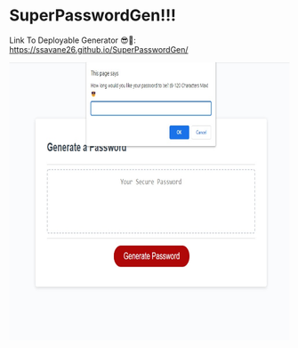 # SuperPasswordGen!!! 

Link To Deployable Generator 😎🔗: https://ssavane26.github.io/SuperPasswordGen/ 

<img src = "Assets\SuperPassGenPic.jpg" alt = "Site Pic" width = 700 height = 500>